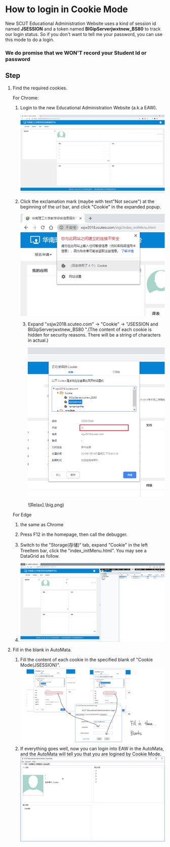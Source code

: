 # How to login in Cookie Mode

New SCUT Educational Administration Website uses a kind of session id named <strong>JSESSION</strong> and a token named <strong>BIGipServerjwxtnew_BS80</strong> to track our login status. So if you don't want to tell me your password, you can use this mode to do a login.

### We do promise that we WON'T record your Student Id or password

## Step

1. Find the required cookies.

   For Chrome:

   1. Login to the new Educational Administration Website (a.k.a EAW).

      ![Intro Image Not Loaded](./home.png)

   2. Click the exclamation mark (maybe with text"Not secure") at the beginning of the url bar, and click "Cookie" in the expanded popup.

      ![Relax](.\click-header.png)

      3. Expand "xsjw2018.scuteo.com" -> "Cookie" -> "JSESSION and BIGipServerjwxtnew_BS80 ".(The content of each cookie is hidden for security reasons. There will be a string of characters in actual.)

         ![Relax](.\jsession.png)

         ![Relax].\big.png)
         

   For Edge

      1. the same as Chrome

      2. Press F12 in the homepage, then call the debugger.

      3. Switch to the "Storage(存储)“ tab, expand "Cookie" in the left TreeItem bar, click the "index_initMenu.html". You may see a DataGrid as follow.
      4. ![Edge](.\edge-cookie.png)

2. Fill in the blank in AutoMata.
     1. Fill the content of each cookie in the specified blank of "Cookie Mode(JSESSION)".
      ![Filler](.\fill.png)
      2. If everything goes well, now you can login into EAW in the AutoMata, and the AutoMata will tell you that you are logined by Cookie Mode.
    ![OK](.\result.png)